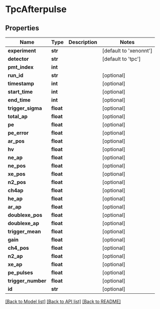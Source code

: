 # TpcAfterpulse

## Properties
Name | Type | Description | Notes
------------ | ------------- | ------------- | -------------
**experiment** | **str** |  | [default to 'xenonnt']
**detector** | **str** |  | [default to 'tpc']
**pmt_index** | **int** |  | 
**run_id** | **str** |  | [optional] 
**timestamp** | **int** |  | [optional] 
**start_time** | **int** |  | [optional] 
**end_time** | **int** |  | [optional] 
**trigger_sigma** | **float** |  | [optional] 
**total_ap** | **float** |  | [optional] 
**pe** | **float** |  | [optional] 
**pe_error** | **float** |  | [optional] 
**ar_pos** | **float** |  | [optional] 
**hv** | **float** |  | [optional] 
**ne_ap** | **float** |  | [optional] 
**ne_pos** | **float** |  | [optional] 
**xe_pos** | **float** |  | [optional] 
**n2_pos** | **float** |  | [optional] 
**ch4ap** | **float** |  | [optional] 
**he_ap** | **float** |  | [optional] 
**ar_ap** | **float** |  | [optional] 
**doublexe_pos** | **float** |  | [optional] 
**doublexe_ap** | **float** |  | [optional] 
**trigger_mean** | **float** |  | [optional] 
**gain** | **float** |  | [optional] 
**ch4_pos** | **float** |  | [optional] 
**n2_ap** | **float** |  | [optional] 
**xe_ap** | **float** |  | [optional] 
**pe_pulses** | **float** |  | [optional] 
**trigger_number** | **float** |  | [optional] 
**id** | **str** |  | [optional] 

[[Back to Model list]](../README.md#documentation-for-models) [[Back to API list]](../README.md#documentation-for-api-endpoints) [[Back to README]](../README.md)


